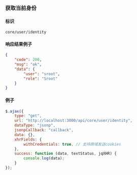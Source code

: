 
### 获取当前身份

#### 标识

`core/user/identity`

#### 响应结果例子

```json
{
	"code": 200,
	"msg": "ok",
	"data": {
		"user": "sroot",
		"role": "Sroot"
	}
}
```

#### 例子

```javascript
$.ajax({
	type: "get",
	url: "http://localhost:3000/api/core/user/identity",
	dataType: "jsonp",
	jsonpCallback: "callback",
	data: {},
	xhrFields: {
		withCredentials: true, // 支持跨域发送cookies
	},
	success: function (data, textStatus, jqXHR) {
		console.log(data);
	}
});
```
